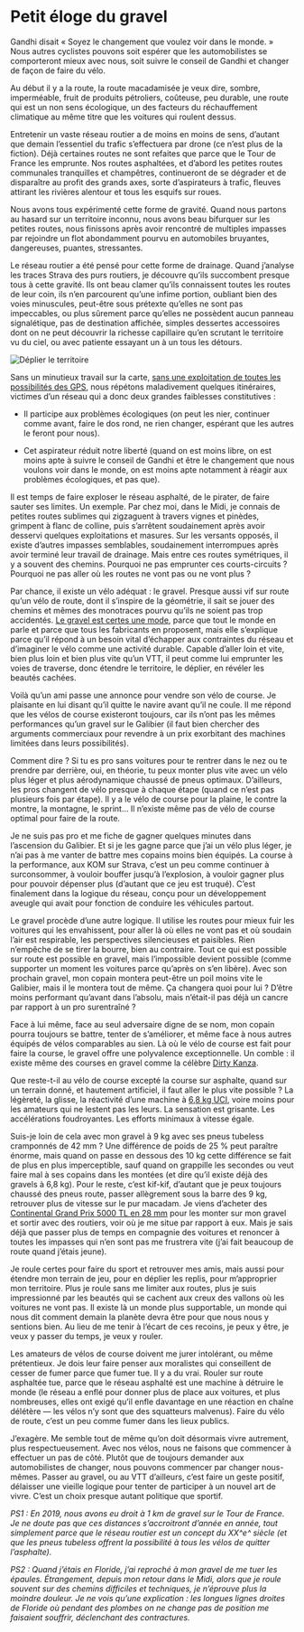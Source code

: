 # Petit éloge du gravel

Gandhi disait « Soyez le changement que voulez voir dans le monde. » Nous autres cyclistes pouvons soit espérer que les automobilistes se comporteront mieux avec nous, soit suivre le conseil de Gandhi et changer de façon de faire du vélo.<span id="more-51972"></span>

Au début il y a la route, la route macadamisée je veux dire, sombre, imperméable, fruit de produits pétroliers, coûteuse, peu durable, une route qui est un non sens écologique, un des facteurs du réchauffement climatique au même titre que les voitures qui roulent dessus.

Entretenir un vaste réseau routier a de moins en moins de sens, d’autant que demain l’essentiel du trafic s’effectuera par drone (ce n’est plus de la fiction). Déjà certaines routes ne sont refaites que parce que le Tour de France les emprunte. Nos routes asphaltées, et d’abord les petites routes communales tranquilles et champêtres, continueront de se dégrader et de disparaître au profit des grands axes, sorte d’aspirateurs à trafic, fleuves attirant les rivières alentour et tous les esquifs sur roues.

Nous avons tous expérimenté cette forme de gravité. Quand nous partons au hasard sur un territoire inconnu, nous avons beau bifurquer sur les petites routes, nous finissons après avoir rencontré de multiples impasses par rejoindre un flot abondamment pourvu en automobiles bruyantes, dangereuses, puantes, stressantes.

Le réseau routier a été pensé pour cette forme de drainage. Quand j’analyse les traces Strava des purs routiers, je découvre qu’ils succombent presque tous à cette gravité. Ils ont beau clamer qu’ils connaissent toutes les routes de leur coin, ils n’en parcourent qu’une infime portion, oubliant bien des voies minuscules, peut-être sous prétexte qu’elles ne sont pas impeccables, ou plus sûrement parce qu’elles ne possèdent aucun panneau signalétique, pas de destination affichée, simples dessertes accessoires dont on ne peut découvrir la richesse capillaire qu’en scrutant le territoire vu du ciel, ou avec patiente essayant un à un tous les détours.

![Déplier le territoire](https://tcrouzet.com/images_tc/2019/07/terrain.jpg)

Sans un minutieux travail sur la carte, [sans une exploitation de toutes les possibilités des GPS](https://tcrouzet.com/2019/03/29/eloge-du-gps/), nous répétons maladivement quelques itinéraires, victimes d’un réseau qui a donc deux grandes faiblesses constitutives :

- Il participe aux problèmes écologiques (on peut les nier, continuer comme avant, faire le dos rond, ne rien changer, espérant que les autres le feront pour nous).

- Cet aspirateur réduit notre liberté (quand on est moins libre, on est moins apte à suivre le conseil de Gandhi et être le changement que nous voulons voir dans le monde, on est moins apte notamment à réagir aux problèmes écologiques, et pas que).

Il est temps de faire exploser le réseau asphalté, de le pirater, de faire sauter ses limites. Un exemple. Par chez moi, dans le Midi, je connais de petites routes sublimes qui zigzaguent à travers vignes et pinèdes, grimpent à flanc de colline, puis s’arrêtent soudainement après avoir desservi quelques exploitations et masures. Sur les versants opposés, il existe d’autres impasses semblables, soudainement interrompues après avoir terminé leur travail de drainage. Mais entre ces routes symétriques, il y a souvent des chemins. Pourquoi ne pas emprunter ces courts-circuits ? Pourquoi ne pas aller où les routes ne vont pas ou ne vont plus ?

Par chance, il existe un vélo adéquat : le gravel. Presque aussi vif sur route qu’un vélo de route, dont il s’inspire de la géométrie, il sait se jouer des chemins et mêmes des monotraces pourvu qu’ils ne soient pas trop accidentés. [Le gravel est certes une mode](https://tcrouzet.com/2019/06/03/le-gravel-est-une-mode-la-preuve/), parce que tout le monde en parle et parce que tous les fabricants en proposent, mais elle s’explique parce qu’il répond à un besoin vital d’échapper aux contraintes du réseau et d’imaginer le vélo comme une activité durable. Capable d’aller loin et vite, bien plus loin et bien plus vite qu’un VTT, il peut comme lui emprunter les voies de traverse, donc étendre le territoire, le déplier, en révéler les beautés cachées.

Voilà qu’un ami passe une annonce pour vendre son vélo de course. Je plaisante en lui disant qu’il quitte le navire avant qu’il ne coule. Il me répond que les vélos de course existeront toujours, car ils n’ont pas les mêmes performances qu’un gravel sur le Galibier (il faut bien chercher des arguments commerciaux pour revendre à un prix exorbitant des machines limitées dans leurs possibilités).

Comment dire ? Si tu es pro sans voitures pour te rentrer dans le nez ou te prendre par derrière, oui, en théorie, tu peux monter plus vite avec un vélo plus léger et plus aérodynamique chaussé de pneus optimaux. D’ailleurs, les pros changent de vélo presque à chaque étape (quand ce n’est pas plusieurs fois par étape). Il y a le vélo de course pour la plaine, le contre la montre, la montagne, le sprint… Il n’existe même pas de vélo de course optimal pour faire de la route.

Je ne suis pas pro et me fiche de gagner quelques minutes dans l’ascension du Galibier. Et si je les gagne parce que j’ai un vélo plus léger, je n’ai pas à me vanter de battre mes copains moins bien équipés. La course à la performance, aux KOM sur Strava, c’est un peu comme continuer à surconsommer, à vouloir bouffer jusqu’à l’explosion, à vouloir gagner plus pour pouvoir dépenser plus (d’autant que ce jeu est truqué). C’est finalement dans la logique du réseau, conçu pour un développement aveugle qui avait pour fonction de conduire les véhicules partout.

Le gravel procède d’une autre logique. Il utilise les routes pour mieux fuir les voitures qui les envahissent, pour aller là où elles ne vont pas et où soudain l’air est respirable, les perspectives silencieuses et paisibles. Rien n’empêche de se tirer la bourre, bien au contraire. Tout ce qui est possible sur route est possible en gravel, mais l’impossible devient possible (comme supporter un moment les voitures parce qu’après on s’en libère). Avec son prochain gravel, mon copain montera peut-être un poil moins vite le Galibier, mais il le montera tout de même. Ça changera quoi pour lui ? D’être moins performant qu’avant dans l’absolu, mais n’était-il pas déjà un cancre par rapport à un pro surentraîné ?

Face à lui même, face au seul adversaire digne de se nom, mon copain pourra toujours se battre, tenter de s’améliorer, et même face à nous autres équipés de vélos comparables au sien. Là où le vélo de course est fait pour faire la course, le gravel offre une polyvalence exceptionnelle. Un comble : il existe même des courses en gravel comme la célèbre [Dirty Kanza](https://dirtykanza.com/).

Que reste-t-il au vélo de course excepté la course sur asphalte, quand sur un terrain donné, et hautement artificiel, il faut aller le plus vite possible ? La légèreté, la glisse, la réactivité d’une machine à [6,8 kg UCI](https://www.matosvelo.fr/index.php?post/2233/les-velos-des-pros-et-la-limite-uci-de-6-8kg-ce-qui-est-pris-en-compte-et-les-lests), voire moins pour les amateurs qui ne lestent pas les leurs. La sensation est grisante. Les accélérations foudroyantes. Les efforts minimaux à vitesse égale.

Suis-je loin de cela avec mon gravel à 9 kg avec ses pneus tubeless cramponnés de 42 mm ? Une différence de poids de 25 % peut paraître énorme, mais quand on passe en dessous des 10 kg cette différence se fait de plus en plus imperceptible, sauf quand on grappille les secondes ou veut faire mal à ses copains dans les montées (et dire qu’il existe déjà des gravels à 6,8 kg). Pour le reste, c’est kif-kif, d’autant que je peux toujours chaussé des pneus route, passer allègrement sous la barre des 9 kg, retrouver plus de vitesse sur le pur macadam. Je viens d’acheter des [Continental Grand Prix 5000 TL en 28 mm](https://www.cycletyres.fr/blog/nouvelle-ere-les-continental-gp-5000-et-gp-5000-tl.html) pour les monter sur mon gravel et sortir avec des routiers, voir où je me situe par rapport à eux. Mais je sais déjà que passer plus de temps en compagnie des voitures et renoncer à toutes les impasses qui n’en sont pas me frustrera vite (j’ai fait beaucoup de route quand j’étais jeune).

Je roule certes pour faire du sport et retrouver mes amis, mais aussi pour étendre mon terrain de jeu, pour en déplier les replis, pour m’approprier mon territoire. Plus je roule sans me limiter aux routes, plus je suis impressionné par les beautés qui se cachent aux creux des vallons où les voitures ne vont pas. Il existe là un monde plus supportable, un monde qui nous dit comment demain la planète devra être pour que nous nous y sentions bien. Au lieu de me tenir à l’écart de ces recoins, je peux y être, je veux y passer du temps, je veux y rouler.

Les amateurs de vélos de course doivent me jurer intolérant, ou même prétentieux. Je dois leur faire penser aux moralistes qui conseillent de cesser de fumer parce que fumer tue. Il y a du vrai. Rouler sur route asphaltée tue, parce que le réseau asphalté est une machine à détruire le monde (le réseau a enflé pour donner plus de place aux voitures, et plus nombreuses, elles ont exigé qu’il enfle davantage en une réaction en chaîne délétère — les vélos n’y sont que des squatteurs malvenus). Faire du vélo de route, c’est un peu comme fumer dans les lieux publics.

J’exagère. Me semble tout de même qu’on doit désormais vivre autrement, plus respectueusement. Avec nos vélos, nous ne faisons que commencer à effectuer un pas de côté. Plutôt que de toujours demander aux automobilistes de changer, nous pouvons commencer par changer nous-mêmes. Passer au gravel, ou au VTT d’ailleurs, c’est faire un geste positif, délaisser une vieille logique pour tenter de participer à un nouvel art de vivre. C’est un choix presque autant politique que sportif.

*PS1 : En 2019, nous avons eu droit à 1 km de gravel sur le Tour de France. Je ne doute pas que ces distances s’accroitront d’année en année, tout simplement parce que le réseau routier est un concept du XX^e^ siècle (et que les pneus tubeless offrent la possibilité à tous les vélos de quitter l’asphalte).*

*PS2 : Quand j’étais en Floride, j’ai reproché à mon gravel de me tuer les épaules. Étrangement, depuis mon retour dans le Midi, alors que je roule souvent sur des chemins difficiles et techniques, je n’éprouve plus la moindre douleur. Je ne vois qu’une explication : les longues lignes droites de Floride où pendant des plombes on ne change pas de position me faisaient souffrir, déclenchant des contractures.*